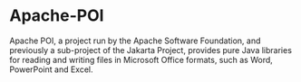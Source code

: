 # Apache-POI
Apache POI, a project run by the Apache Software Foundation, and previously a sub-project of the Jakarta Project, provides pure Java libraries for reading and writing files in Microsoft Office formats, such as Word, 
PowerPoint and Excel.
